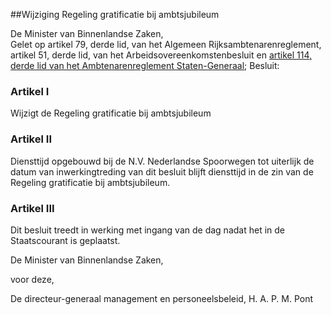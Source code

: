 <meta http-equiv='Content-Type' content='text/html; charset=utf-8' />

##Wijziging Regeling gratificatie bij ambtsjubileum 

De Minister van Binnenlandse Zaken,  
Gelet op artikel 79, derde lid, van het Algemeen Rijksambtenarenreglement, artikel 51, derde lid, van het Arbeidsovereenkomstenbesluit en [artikel 114, derde lid van het Ambtenarenreglement Staten-Generaal](../../../../../../../AMvB/ambtenarenreglement/staten-generaal/BWBR0003229/README.md);
Besluit:    

### Artikel  I  

Wijzigt de Regeling gratificatie bij ambtsjubileum 

### Artikel  II  

Diensttijd opgebouwd bij de N.V. Nederlandse Spoorwegen tot uiterlijk de datum van inwerkingtreding van dit besluit blijft diensttijd in de zin van de Regeling gratificatie bij ambtsjubileum. 

### Artikel  III  

Dit besluit treedt in werking met ingang van de dag nadat het in de Staatscourant is geplaatst. 

De 
Minister van Binnenlandse Zaken,  

voor deze,

De 
directeur-generaal management en personeelsbeleid,
H. A. P. M.  Pont    
